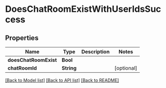 # DoesChatRoomExistWithUserIdsSuccess

## Properties
Name | Type | Description | Notes
------------ | ------------- | ------------- | -------------
**doesChatRoomExist** | **Bool** |  | 
**chatRoomId** | **String** |  | [optional] 

[[Back to Model list]](../README.md#documentation-for-models) [[Back to API list]](../README.md#documentation-for-api-endpoints) [[Back to README]](../README.md)


